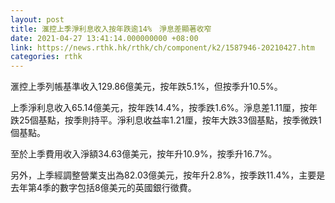 ```yaml
---
layout: post
title: 滙控上季淨利息收入按年跌逾14%　淨息差顯著收窄
date: 2021-04-27 13:41:14.000000000 +08:00
link: https://news.rthk.hk/rthk/ch/component/k2/1587946-20210427.htm
categories: rthk
---
```


滙控上季列帳基準收入129.86億美元，按年跌5.1%，但按季升10.5%。

上季淨利息收入65.14億美元，按年跌14.4%，按季跌1.6%。淨息差1.11厘，按年跌25個基點，按季則持平。淨利息收益率1.21厘，按年大跌33個基點，按季微跌1個基點。

至於上季費用收入淨額34.63億美元，按年升10.9%，按季升16.7%。

另外，上季經調整營業支出為82.03億美元，按年升2.8%，按季跌11.4%，主要是去年第4季的數字包括8億美元的英國銀行徵費。
